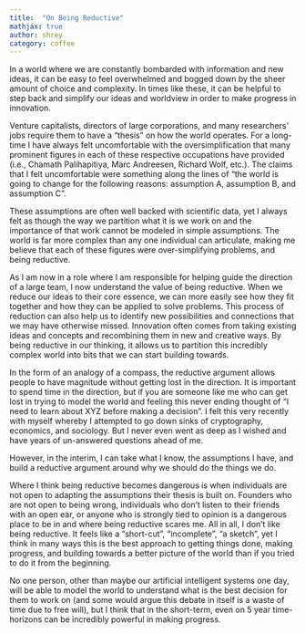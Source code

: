 ```yaml
---
title:  "On Being Reductive"
mathjax: true
author: shrey
category: coffee
---
```


In a world where we are constantly bombarded with information and new ideas, it can be easy to feel overwhelmed and bogged down by the sheer amount of choice and complexity. In times like these, it can be helpful to step back and simplify our ideas and worldview in order to make progress in innovation. 

Venture capitalists, directors of large corporations, and many researchers' jobs require them to have a “thesis” on how the world operates. For a long-time I have always felt uncomfortable with the oversimplification that many prominent figures in each of these respective occupations have provided (i.e., Chamath Palihapitiya, Marc Andreesen, Richard Wolf, etc.). The claims that I felt uncomfortable were something along the lines of  “the world is going to change for the following reasons: assumption A, assumption B, and assumption C”. 

These assumptions are often well backed with scientific data, yet I always felt as though the way we partition what it is we work on and the importance of that work cannot be modeled in simple assumptions. The world is far more complex than any one individual can articulate, making me believe that each of these figures were over-simplifying problems, and being reductive. 

As I am now in a role where I am responsible for helping guide the direction of a large team, I now understand the value of being reductive. When we reduce our ideas to their core essence, we can more easily see how they fit together and how they can be applied to solve problems. This process of reduction can also help us to identify new possibilities and connections that we may have otherwise missed. Innovation often comes from taking existing ideas and concepts and recombining them in new and creative ways. By being reductive in our thinking, it allows us to partition this incredibly complex world into bits that we can start building towards. 

In the form of an analogy of a compass, the reductive argument allows people to have magnitude without getting lost in the direction. It is important to spend time in the direction, but if you are someone like me who can get lost in trying to model the world and feeling this never ending thought of “I need to learn about XYZ before making a decision”. I felt this very recently with myself whereby I attempted to go down sinks of cryptography, economics, and sociology. But I never even went as deep as I wished and have years of un-answered questions ahead of me. 

However, in the interim, I can take what I know, the assumptions I have, and build a reductive argument around why we should do the things we do. 

Where I think being reductive becomes dangerous is when individuals are not open to adapting the assumptions their thesis is built on. Founders who are not open to being wrong, individuals who don’t listen to their friends with an open ear, or anyone who is strongly tied to opinion is a dangerous place to be in and where being reductive scares me.
All in all, I don’t like being reductive. It feels like a “short-cut”, “incomplete”, “a sketch”, yet I think in many ways this is the best approach to getting things done, making progress, and building towards a better picture of the world than if you tried to do it from the beginning. 

No one person, other than maybe our artificial intelligent systems one day, will be able to model the world to understand what is the best decision for them to work on (and some would argue this debate in itself is a waste of time due to free will), but I think that in the short-term, even on 5 year time-horizons can be incredibly powerful in making progress. 


<script defer data-domain="shreyj.com" src="https://plausible.io/js/script.js"></script>
